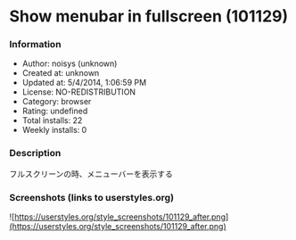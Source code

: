 # Show menubar in fullscreen (101129)

### Information
- Author: noisys (unknown)
- Created at: unknown
- Updated at: 5/4/2014, 1:06:59 PM
- License: NO-REDISTRIBUTION
- Category: browser
- Rating: undefined
- Total installs: 22
- Weekly installs: 0


### Description
フルスクリーンの時、メニューバーを表示する


### Screenshots (links to userstyles.org)
![https://userstyles.org/style_screenshots/101129_after.png](https://userstyles.org/style_screenshots/101129_after.png)


